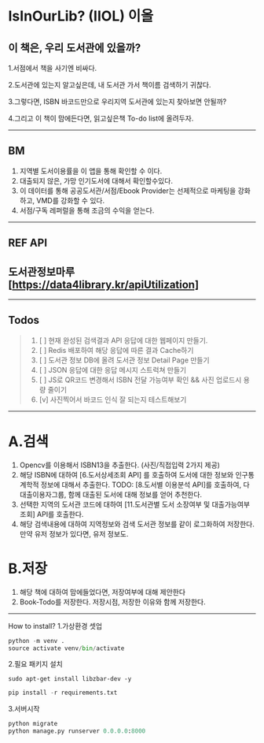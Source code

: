 # IsInOurLib? (IIOL) 이올

## 이 책은, 우리 도서관에 있을까?

1.서점에서 책을 사기엔 비싸다.

2.도서관에 있는지 알고싶은데, 내 도서관 가서 책이름 검색하기 귀찮다.

3.그렇다면, ISBN 바코드만으로 우리지역 도서관에 있는지 찾아보면 안될까?

4.그리고 이 책이 맘에든다면, 읽고싶은책 To-do list에 올려두자.

---

## BM

1. 지역별 도서이용률을 이 앱을 통해 확인할 수 이다.
2. 대출되지 않은, 가망 인기도서에 대해서 확인할수있다.
3. 이 데이터를 통해 공공도서관/서점/Ebook Provider는 선제적으로 마케팅을 강화하고, VMD를 강화할 수 있다.
4. 서점/구독 레퍼럴을 통해 조금의 수익을 얻는다.

---

## REF API

도서관정보마루 [https://data4library.kr/apiUtilization]
---

---

## Todos

> 1. [ ] 현재 완성된 검색결과 API 응답에 대한 웹페이지 만들기.
> 2. [ ] Redis 배포하여 해당 응답에 따른 결과 Cache하기
> 3. [ ] 도서관 정보 DB에 올려 도서관 정보 Detail Page 만들기
> 4. [ ] JSON 응답에 대한 응답 메시지 스트럭쳐 만들기
> 5. [ ] JS로 QR코드 변경해서 ISBN 전달 가능여부 확인 && 사진 업로드시 용량 줄이기
> 6. [v] 사진찍어서 바코드 인식 잘 되는지 테스트해보기

---

# A.검색

1. Opencv를 이용해서 ISBN13을 추출한다. (사진/직접입력 2가지 제공)
2. 해당 ISBN에 대하여 [6.도서상세조회 API] 를 호출하여 도서에 대한 정보와 인구통계학적 정보에 대해서 추출한다.  TODO: [8.도서별 이용분석 API]를 호출하여, 다대출이용자그룹, 함께 대출된 도서에 대해 정보를 얻어 추천한다.
3. 선택한 지역의 도서관 코드에 대하여 [11.도서관별 도서 소장여부 및 대출가능여부 조회] API를 호출한다.
4. 해당 검색내용에 대하여 지역정보와 검색 도서관 정보를 같이 로그화하여 저장한다. 만약 유저 정보가 있다면, 유저 정보도.

# B.저장

1. 해당 책에 대하여 맘에들었다면, 저장여부에 대해 제안한다
2. Book-Todo를 저장한다. 저장시점, 저장한 이유와 함께 저장한다.

---
How to install?
1.가상환경 셋업

```python
python -m venv .
source activate venv/bin/activate
```

2.필요 패키지 설치

```shell
sudo apt-get install libzbar-dev -y

```

```python
pip install -r requirements.txt
```

3.서버시작

```python
python migrate
python manage.py runserver 0.0.0.0:8000
```
